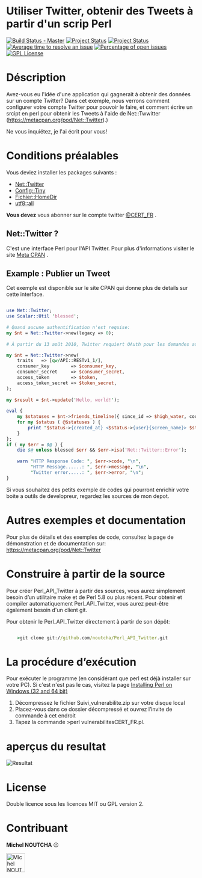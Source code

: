 Utiliser Twitter, obtenir des Tweets à partir d'un scrip Perl
====================
[![Build Status - Master](https://travis-ci.org/noutcha/Perl_API_Twitter?branch=master)](https://travis-ci.org/noutcha/Perl_API_Twitter)
[![Project Status](http://opensource.box.com/badges/active.svg)](http://opensource.box.com/badges)
[![Project Status](http://opensource.box.com/badges/maintenance.svg)](http://opensource.box.com/badges)
[![Average time to resolve an issue](http://isitmaintained.com/badge/resolution/noutcha/Perl_API_Twitter.svg)](http://isitmaintained.com/project/noutcha/Perl_API_Twitter "Average time to resolve an issue")
[![Percentage of open issues](http://isitmaintained.com/badge/open/noutcha/Perl_API_Twitter.svg)](http://isitmaintained.com/project/noutcha/Perl_API_Twitter "Percentage of issues still open")
[![GPL License](https://badges.frapsoft.com/os/gpl/gpl.png?v=103)](https://opensource.org/licenses/GPL-3.0/)


Déscription
============
Avez-vous eu l'idée d'une application qui gagnerait à obtenir des données sur un compte Twitter? 
Dans cet exemple, nous verrons comment configurer votre compte Twitter pour pouvoir le faire, 
et comment écrire un srcipt en perl pour obtenir les Tweets à l'aide de Net::Twwitter (https://metacpan.org/pod/Net::Twitter).)

Ne vous inquiétez, je l'ai écrit pour vous!

Conditions préalables
=====================

Vous deviez installer les packages suivants :
* [Net::Twitter](https://metacpan.org/pod/Net::Twitter)
* [Config::Tiny](https://metacpan.org/pod/Config::Tiny)
* [Fichier::HomeDir](https://metacpan.org/pod/File::HomeDir) 
* [utf8::all](https://metacpan.org/pod/utf8::all)

**Vous devez** vous abonner sur le compte twitter [@CERT_FR](https://twitter.com/CERT_FR) .

Net::Twitter ?
------------ 
C'est une interface Perl pour l'API Twitter.
Pour plus d'informations visiter le site [Meta CPAN](https://metacpan.org/pod/Net::Twitter) .

Example : Publier un Tweet
------
Cet exemple est disponible sur le site CPAN qui donne plus de details sur cette interface.


```perl

use Net::Twitter;
use Scalar::Util 'blessed';
 
# Quand aucune authentification n'est requise:
my $nt = Net::Twitter->new(legacy => 0);
 
# À partir du 13 août 2010, Twitter requiert OAuth pour les demandes authentifiées.

my $nt = Net::Twitter->new(
    traits   => [qw/API::RESTv1_1/],
    consumer_key        => $consumer_key,
    consumer_secret     => $consumer_secret,
    access_token        => $token,
    access_token_secret => $token_secret,
);
 
my $result = $nt->update('Hello, world!');
 
eval {
    my $statuses = $nt->friends_timeline({ since_id => $high_water, count => 100 });
    for my $status ( @$statuses ) {
        print "$status->{created_at} <$status->{user}{screen_name}> $status->{text}\n";
    }
};
if ( my $err = $@ ) {
    die $@ unless blessed $err && $err->isa('Net::Twitter::Error');
 
    warn "HTTP Response Code: ", $err->code, "\n",
         "HTTP Message......: ", $err->message, "\n",
         "Twitter error.....: ", $err->error, "\n";
}

```

Si vous souhaitez des petits exemple de codes qui pourront enrichir votre
boite a outils de developreur, regardez les sources de mon depot.

Autres exemples et documentation
==========================

Pour plus de détails et des exemples de code, consultez 
la page de démonstration et de documentation sur: https://metacpan.org/pod/Net::Twitter

Construire à partir de la source
================================
Pour créer Perl_API_Twitter à partir des sources, vous aurez simplement besoin d’un utilitaire make et de Perl 5.8 ou plus récent. 
Pour obtenir et compiler automatiquement Perl_API_Twitter, vous aurez peut-être également besoin d'un client git.

Pour obtenir le Perl_API_Twitter directement à partir de son dépôt:

```cmd

	>git clone git://github.com/noutcha/Perl_API_Twitter.git

```
La procédure d’exécution
========================
Pour exécuter le programme (en considérant que perl est déjà installer sur votre PC).
Si c'est n'est pas le cas, visitez la page [Installing Perl on Windows (32 and 64 bit)](https://learn.perl.org/installing/windows.html) 
1)	Décompressez le fichier Suivi_vulnerabilite.zip sur votre disque local
2)	Placez-vous dans ce dossier décompressé et ouvrez l’invite de commande à cet endroit
3)	Tapez la commande >perl vulnerabilitesCERT_FR.pl.

aperçus du resultat
=======
![Resultat](https://i.ibb.co/nDBKLg4/3.png)

License
======
Double licence sous les licences MIT ou GPL version 2.


Contribuant
===========
**Michel NOUTCHA**  :wink:

<a href="https://ibb.co/HBs68F3"><img src="https://i.ibb.co/HBs68F3/ntm.jpg" width="50" height="50" alt="Michel NOUTCHA" border="0"></a>